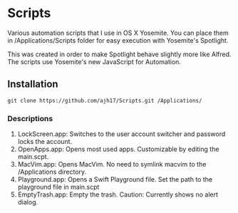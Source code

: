 # Scripts

Various automation scripts that I use in OS X Yosemite. You can place them in
/Applications/Scripts folder for easy execution with Yosemite's Spotlight.

This was created in order to make Spotlight behave slightly more like Alfred.
The scripts use Yosemite's new JavaScript for Automation.

## Installation

    git clone https://github.com/ajh17/Scripts.git /Applications/

### Descriptions

1. LockScreen.app: Switches to the user account switcher and password locks the account.
2. OpenApps.app: Opens most used apps. Customizable by editing the main.scpt.
3. MacVim.app: Opens MacVim. No need to symlink macvim to the /Applications directory.
4. Playground.app: Opens a Swift Playground file. Set the path to the playground file in main.scpt
5. EmptyTrash.app: Empty the trash. Caution: Currently shows no alert dialog.
